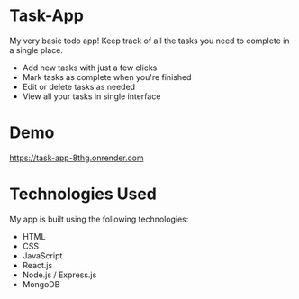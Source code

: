 # Task-App
My very basic todo app! Keep track of all the tasks you need to complete in a single place.

- Add new tasks with just a few clicks
- Mark tasks as complete when you're finished
- Edit or delete tasks as needed
- View all your tasks in single interface

# Demo
https://task-app-8thg.onrender.com

# Technologies Used
My app is built using the following technologies:

- HTML
- CSS
- JavaScript
- React.js
- Node.js / Express.js
- MongoDB
